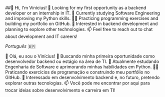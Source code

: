 ##👋 Hi, I'm Vinícius!
🔭 Looking for my first opportunity as a backend developer or an internship in IT.
🌱 Currently studying Software Engineering and improving my Python skills.
👨‍💻 Practicing programming exercises and building my portfolio on GitHub.
🚀 Interested in backend development and planning to explore other technologies.
📫 Feel free to reach out to chat about development and IT careers!

_Português_ 🇧🇷

👋 Olá, eu sou o Vinícius!
🔭 Buscando minha primeira oportunidade como desenvolvedor backend ou estágio na área de TI.
🌱 Atualmente estudando Engenharia de Software e aprimorando minhas habilidades em Python.
👨‍💻 Praticando exercícios de programação e construindo meu portfólio no GitHub.
🚀 Interessado em desenvolvimento backend e, no futuro, pretendo explorar outras tecnologias.
📫 Você pode me encontrar por aqui para trocar ideias sobre desenvolvimento e carreira em TI!

